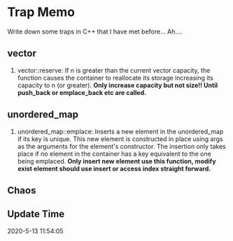 # Trap Memo

Write down some traps in C++ that I have met before... Ah....

## vector

1. vector::reserve: If n is greater than the current vector capacity, the function causes the container to reallocate its storage increasing its capacity to n (or greater). **Only increase capacity but not size!! Until push_back or emplace_back etc are called.**

## unordered_map

1. unordered_map::emplace: Inserts a new element in the unordered_map if its key is unique. This new element is constructed in place using args as the arguments for the element's constructor. The insertion only takes place if no element in the container has a key equivalent to the one being emplaced. **Only insert new element use this function, modify exist element should use insert or access index straight forward.**

## Chaos

## Update Time
2020-5-13 11:54:05